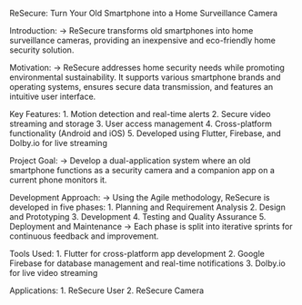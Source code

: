 ReSecure: Turn Your Old Smartphone into a Home Surveillance Camera

Introduction:
    -> ReSecure transforms old smartphones into home surveillance cameras, providing an inexpensive and eco-friendly home security solution.

Motivation:
    -> ReSecure addresses home security needs while promoting environmental sustainability. It supports various smartphone brands and operating systems, ensures secure data transmission, and features an intuitive user interface.

Key Features:
    1. Motion detection and real-time alerts
    2. Secure video streaming and storage
    3. User access management
    4. Cross-platform functionality (Android and iOS)
    5. Developed using Flutter, Firebase, and Dolby.io for live streaming

Project Goal:
    -> Develop a dual-application system where an old smartphone functions as a security camera and a companion app on a current phone monitors it.

Development Approach:
    -> Using the Agile methodology, ReSecure is developed in five phases:
        1. Planning and Requirement Analysis
        2. Design and Prototyping
        3. Development
        4. Testing and Quality Assurance
        5. Deployment and Maintenance
    -> Each phase is split into iterative sprints for continuous feedback and improvement.

Tools Used:
    1. Flutter for cross-platform app development
    2. Google Firebase for database management and real-time notifications
    3. Dolby.io for live video streaming

Applications:
    1. ReSecure User
    2. ReSecure Camera
